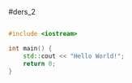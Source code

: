 #ders_2



```C++

#include <iostream>

int main() {
    std::cout << "Hello World!";
    return 0;
}

```


